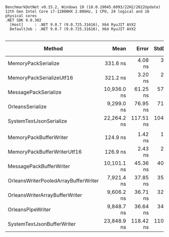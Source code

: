 ```

BenchmarkDotNet v0.15.2, Windows 10 (10.0.19045.6093/22H2/2022Update)
12th Gen Intel Core i7-12800HX 2.00GHz, 1 CPU, 24 logical and 16 physical cores
.NET SDK 9.0.302
  [Host]     : .NET 9.0.7 (9.0.725.31616), X64 RyuJIT AVX2
  DefaultJob : .NET 9.0.7 (9.0.725.31616), X64 RyuJIT AVX2


```
| Method                               | Mean        | Error     | StdDev    | Ratio  | RatioSD | Gen0   | Allocated | Alloc Ratio |
|------------------------------------- |------------:|----------:|----------:|-------:|--------:|-------:|----------:|------------:|
| MemoryPackSerialize                  |    331.6 ns |   4.08 ns |   3.41 ns |   1.00 |    0.01 | 0.9170 |   12032 B |        1.00 |
| MemoryPackSerializeUtf16             |    321.2 ns |   3.20 ns |   2.67 ns |   0.97 |    0.01 | 0.9170 |   12032 B |        1.00 |
| MessagePackSerialize                 | 10,936.0 ns |  61.25 ns |  57.29 ns |  32.98 |    0.36 | 1.2207 |   16032 B |        1.33 |
| OrleansSerialize                     |  9,299.0 ns |  76.95 ns |  71.98 ns |  28.05 |    0.35 | 1.2970 |   17032 B |        1.42 |
| SystemTextJsonSerialize              | 22,264.2 ns | 117.51 ns | 104.17 ns |  67.15 |    0.73 | 2.7161 |   35520 B |        2.95 |
|                                      |             |           |           |        |         |        |           |             |
| MemoryPackBufferWriter               |    124.9 ns |   1.42 ns |   1.26 ns |   1.00 |    0.01 |      - |         - |          NA |
| MemoryPackBufferWriterUtf16          |    126.9 ns |   2.43 ns |   2.27 ns |   1.02 |    0.02 |      - |         - |          NA |
| MessagePackBufferWriter              | 10,101.1 ns |  45.36 ns |  40.21 ns |  80.90 |    0.85 |      - |         - |          NA |
| OrleansWriterPooledArrayBufferWriter |  7,921.4 ns |  37.85 ns |  35.40 ns |  63.44 |    0.68 |      - |         - |          NA |
| OrleansWriterArrayBufferWriter       |  9,606.2 ns |  36.71 ns |  32.54 ns |  76.93 |    0.79 |      - |         - |          NA |
| OrleansPipeWriter                    |  9,848.7 ns |  36.64 ns |  34.27 ns |  78.87 |    0.81 | 0.0305 |     480 B |          NA |
| SystemTextJsonBufferWriter           | 23,848.9 ns | 118.42 ns | 110.77 ns | 191.00 |    2.05 | 2.4719 |   32312 B |          NA |
